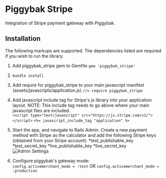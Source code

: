 Piggybak Stripe
=============

Integration of Stripe payment gateway with Piggybak.

Installation
-------

The following markups are supported.  The dependencies listed are required if
you wish to run the library.

1. Add piggybak_stripe gem to Gemfile
	`gem 'piggybak_stripe'`
2. `bundle install`
3. Add require for piggybak_stripe to your main javascript manifest (assets/javascripts/application.js) 
	`//= require piggybak_stripe`
4. Add javascript include tag for Stripe's js library into your application layout.  NOTE: This include tag needs to go above where your main javascript files are included.<br/>
	`<script type="text/javascript" src="https://js.stripe.com/v1/"></script>`
  	`<%= javascript_include_tag "application" %>`
5. Start the app, and navigate to Rails Admin.  Create a new payment method with Stripe as the calculator and add the following Stripe keys (obtained from your Stripe account):
	*test_publishable_key
	*test_secret_key
	*live_publishable_key
	*live_secret_key	
	![Admin Settings](https://raw.github.com/piggybak/piggybak_stripe/master/public/images/admin.png)
	
6. Configure piggybak's gateway mode:  
	`config.activemerchant_mode = :test` OR `config.activemerchant_mode = :production`

